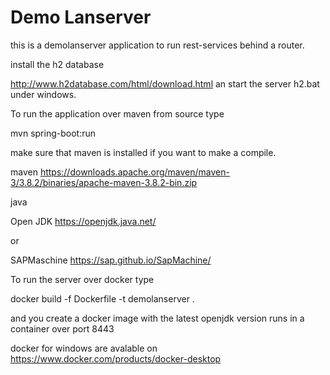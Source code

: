 
Demo Lanserver
============================================================

this is a demolanserver application to 
run rest-services behind a router.

install the h2 database

http://www.h2database.com/html/download.html
an start the server h2.bat under windows.


To run the application over maven from source type

mvn spring-boot:run


make sure that maven is installed if you want to make a compile.

maven
https://downloads.apache.org/maven/maven-3/3.8.2/binaries/apache-maven-3.8.2-bin.zip

java 

Open JDK
https://openjdk.java.net/

or

SAPMaschine
https://sap.github.io/SapMachine/



To run the server over docker type

docker build -f Dockerfile -t demolanserver .

and you create a docker image with the latest openjdk version
runs in a container over port 8443

docker for windows are avalable on
https://www.docker.com/products/docker-desktop



